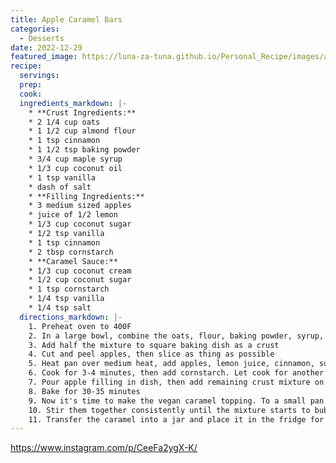 ```yaml
---
title: Apple Caramel Bars
categories:
  - Desserts
date: 2022-12-29
featured_image: https://luna-za-tuna.github.io/Personal_Recipe/images/apple_caramel_bars.jpg
recipe:
  servings:
  prep:
  cook:
  ingredients_markdown: |-
    * **Crust Ingredients:**
    * 2 1/4 cup oats
    * 1 1/2 cup almond flour
    * 1 tsp cinnamon
    * 1 1/2 tsp baking powder
    * 3/4 cup maple syrup
    * 1/3 cup coconut oil
    * 1 tsp vanilla
    * dash of salt
    * **Filling Ingredients:**
    * 3 medium sized apples
    * juice of 1/2 lemon
    * 1/3 cup coconut sugar
    * 1/2 tsp vanilla
    * 1 tsp cinnamon
    * 2 tbsp cornstarch
    * **Caramel Sauce:**
    * 1/3 cup coconut cream
    * 1/2 cup coconut sugar 
    * 1 tsp cornstarch
    * 1/4 tsp vanilla
    * 1/4 tsp salt
  directions_markdown: |-
    1. Preheat oven to 400F
    2. In a large bowl, combine the oats, flour, baking powder, syrup, oil, vanilla, and salt.
    3. Add half the mixture to square baking dish as a crust
    4. Cut and peel apples, then slice as thing as possible
    5. Heat pan over medium heat, add apples, lemon juice, cinnamon, sugar, and vanilla
    6. Cook for 3-4 minutes, then add cornstarch. Let cook for another minute then remove from heat
    7. Pour apple filling in dish, then add remaining crust mixture on top
    8. Bake for 30-35 minutes
    9. Now it's time to make the vegan caramel topping. To a small pan over medium heat, add the coconut cream that you scooped out from the can of coconut milk. After it has started to melt, add in the coconut sugar.
    10. Stir them together consistently until the mixture starts to bubble. Turn off the heat and add in the vanilla, salt, and cornstarch. Whisk them together, making sure to break up any cornstarch clumps.
    11. Transfer the caramel into a jar and place it in the fridge for it to cool and harden a bit.
---
```

<https://www.instagram.com/p/CeeFa2ygX-K/>